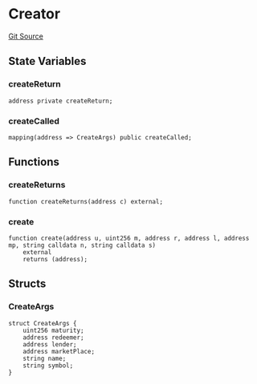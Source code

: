 # Creator
[Git Source](https://github.com/Swivel-Finance/illuminate/blob/756f41d3de7041d0b83523598284cee2b14c535e/src/mocks/Creator.sol)


## State Variables
### createReturn

```solidity
address private createReturn;
```


### createCalled

```solidity
mapping(address => CreateArgs) public createCalled;
```


## Functions
### createReturns


```solidity
function createReturns(address c) external;
```

### create


```solidity
function create(address u, uint256 m, address r, address l, address mp, string calldata n, string calldata s)
    external
    returns (address);
```

## Structs
### CreateArgs

```solidity
struct CreateArgs {
    uint256 maturity;
    address redeemer;
    address lender;
    address marketPlace;
    string name;
    string symbol;
}
```

